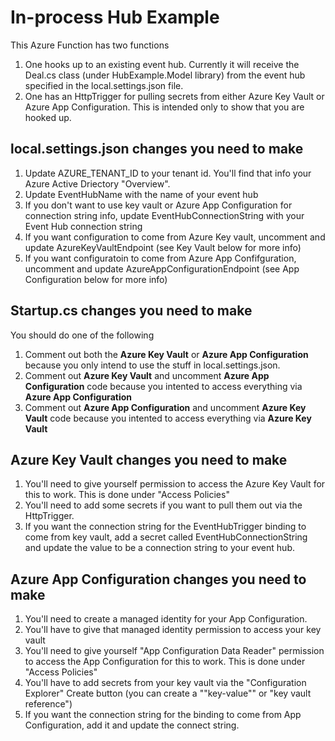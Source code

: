 # In-process Hub Example
This Azure Function has two functions
1. One hooks up to an existing event hub.  Currently it will receive the Deal.cs class (under HubExample.Model library) from the event hub specified in the local.settings.json file.
2. One has an HttpTrigger for pulling secrets from either Azure Key Vault or Azure App Configuration.  This is intended only to show that you are hooked up.

## local.settings.json changes you need to make
1. Update AZURE_TENANT_ID to your tenant id.  You'll find that info your Azure Active Driectory "Overview".
2. Update EventHubName with the name of your event hub
3. If you don't want to use key vault or Azure App Configuration for connection string info, update EventHubConnectionString with your Event Hub connection string 
4. If you want configuration to come from Azure Key vault, uncomment and update AzureKeyVaultEndpoint (see Key Vault below for more info) 
5. If you want configuratoin to come from Azure App Confifguration, uncomment and update AzureAppConfigurationEndpoint (see App Configuration below for more info) 

## Startup.cs changes you need to make 
You should do one of the following 
1. Comment out both the **Azure Key Vault** or **Azure App Configuration** because you only intend to use the stuff in local.settings.json.
2. Comment out **Azure Key Vault** and uncomment **Azure App Configuration** code because you intented to access everything via **Azure App Configuration**
3. Comment out **Azure App Configuration** and uncomment **Azure Key Vault** code because you intented to access everything via **Azure Key Vault**

## Azure Key Vault changes you need to make
1. You'll need to give yourself permission to access the Azure Key Vault for this to work.  This is done under "Access Policies"
2. You'll need to add some secrets if you want to pull them out via the HttpTrigger.
3. If you want the connection string for the EventHubTrigger binding to come from key vault, add a secret called EventHubConnectionString and update the value to be a connection string to your event hub.

## Azure App Configuration changes you need to make
1. You'll need to create a managed identity for your App Configuration.
2. You'll have to give that managed identity permission to access your key vault
3. You'll need to give yourself "App Configuration Data Reader" permission to access the App Configuration for this to work.  This is done under "Access Policies"
4. You'll have to add secrets from your key vault via the "Configuration Explorer" Create button (you can create a ""key-value"" or "key vault reference")
5. If you want the connection string for the binding to come from App Configuration, add it and update the connect string.


